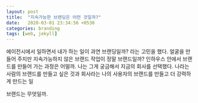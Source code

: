 ```yaml
---
layout: post
title:  "지속가능한 브랜딩은 어떤 것일까?"
date:   2020-03-01 23:34:56 +0530
categories: branding
tags: [web, jekyll]
---
```



에이전시에서 일하면서 내가 하는 일이 과연 브랜딩일까? 라는 고민을 했다. 얼굴을 만들어 주지만 지속가능하지 않은 브랜드 작업이 정말 브랜드일까?
인하우스 안에서 브랜드를 만들어 가는 과정은 어떨까.
나는 그게 궁금해서 지금의 회사를 선택했다. 
나라는 사람의 브랜드를 만들고 싶은 것과
회사라는 나의 사용자의 브랜드를 만들고 더 강력하게 만드는 일 

브랜드는 무엇일까.
